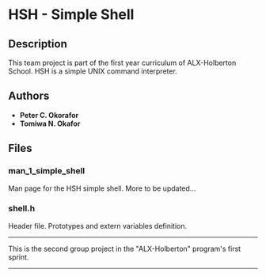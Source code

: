 # HSH - Simple Shell

## Description
This team project is part of the first year curriculum of ALX-Holberton School.
HSH is a simple UNIX command interpreter.

## Authors
* **Peter C. Okorafor**
* **Tomiwa N. Okafor**

## Files
### man_1_simple_shell
Man page for the HSH simple shell.
More to be updated...

### shell.h
Header file.
Prototypes and extern variables definition.


**************************************************
This is the second group project in the "ALX-Holberton" program's first sprint.

**************************************************

